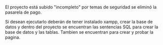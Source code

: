 El proyecto está subido "incompleto" por temas de seguridad se eliminó la pasarela de pago.

Si desean ejecutarlo deberán de tener instalado xampp, crear la base de datos y dentro del proyecto se encuentran las sentencias SQL para crear la base de datos y las tablas.
Tambien se encuentran para crear y probar la pagina.
